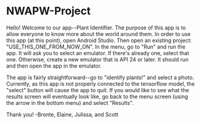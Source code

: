 # NWAPW-Project

Hello! Welcome to our app--Plant Identifier. The purpose of this app is to allow everyone to know more about the world around them. In order to use this app (at this point), open Android Studio. Then open an existing project: "USE_THIS_ONE_FROM_NOW_ON". In the menu, go to "Run" and run the app. It will ask you to select an emulator. If there's already one, select that one. Otherwise, create a new emulator that is API 24 or later. It should run and then open the app in the emulator.

The app is fairly straightforward--go to "identify plants!" and select a photo. Currently, as this app is not properly connected to the tensorflow model, the "select" button will cause the app to quit. If you would like to see what the results screen will eventually look like, go back to the menu screen (using the arrow in the bottom menu) and select "Results".

Thank you!
-Bronte, Elaine, Julissa, and Scott
